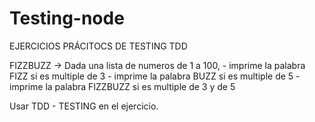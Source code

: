 # Testing-node

EJERCICIOS PRÁCITOCS DE TESTING TDD

FIZZBUZZ ->  Dada una lista de numeros de 1 a 100, 
                - imprime la palabra FIZZ si es multiple de 3
                - imprime la palabra BUZZ si es multiple de 5
                - imprime la palabra FIZZBUZZ si es multiple de 3 y de 5

Usar TDD - TESTING en el ejercicio.                
